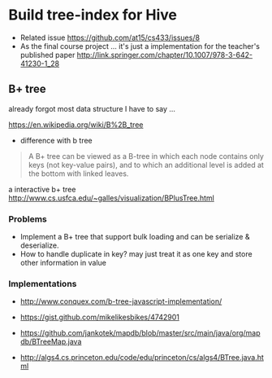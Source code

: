 # Build tree-index for Hive

- Related issue https://github.com/at15/cs433/issues/8
- As the final course project ... it's just a implementation for the teacher's published paper http://link.springer.com/chapter/10.1007/978-3-642-41230-1_28

## B+ tree

already forgot most data structure I have to say ... 

https://en.wikipedia.org/wiki/B%2B_tree

- difference with b tree

> A B+ tree can be viewed as a B-tree in which each node contains only keys (not key-value pairs), 
and to which an additional level is added at the bottom with linked leaves.

a interactive b+ tree http://www.cs.usfca.edu/~galles/visualization/BPlusTree.html

### Problems

- Implement a B+ tree that support bulk loading and can be serialize & deserialize. 
- How to handle duplicate in key? may just treat it as one key and store other information in value

### Implementations

- http://www.conquex.com/b-tree-javascript-implementation/
- https://gist.github.com/mikelikesbikes/4742901
- https://github.com/jankotek/mapdb/blob/master/src/main/java/org/mapdb/BTreeMap.java

- http://algs4.cs.princeton.edu/code/edu/princeton/cs/algs4/BTree.java.html